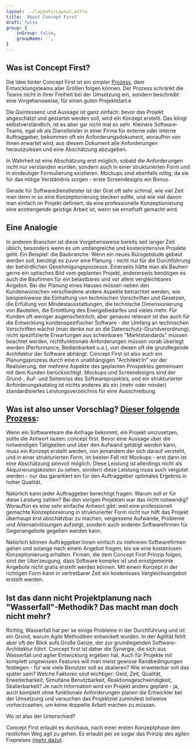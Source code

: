 ```yaml
---
layout: ../layouts/Layout.astro
title: 'About Concept First'
draft: false
group: {
    inGroup: false,
    groupName: '',
}
---
```


## Was ist Concept First?

Die Idee hinter Concept First ist ein simpler [Prozess](/the-process), dem Entwicklungsteams aller Größen folgen können. 
Der Prozess schränkt die Teams nicht in ihrer Freiheit bei der Umsetzung ein, 
sondern beschreibt eine Vorgehensweise, für einen guten Projektstart.e

Die Quintessenz und Aussage ist ganz einfach: bevor das Projekt abgeschätzt und gestartet werden soll, wird ein Konzept erstellt.
Das klingt selbstverständlich, ist es aber gar nicht mal so sehr. Kleinere Software-Teams, 
egal ob als Dienstleister in einer Firma für externe oder interne Auftraggeber, bekommen oft ein Anforderungsdokument, 
woraufhin von ihnen erwartet wird, aus diesem Dokument alle Anforderungen herauszulesen und eine Abschätzung abzugeben.

In Wahrheit ist eine Abschätzung erst möglich, sobald die Anforderungen nicht nur verstanden wurden, 
sondern auch in einer strukturierten Form und in eindeutiger Formulierung existieren. 
Mockups sind ebenfalls nötig, da sie für das nötige Verständnis sorgen - erste Screendesigns ein Bonus.

Gerade für Softwaredienstleister ist der Grat oft sehr schmal, wie viel Zeit man denn in so eine Konzeptionierung stecken sollte, 
und wie viel davon man einfach im Projekt definiert, da eine professionelle Konzeptionierung eine anstrengende geistige Arbeit ist, wenn sie ernsthaft gemacht wird.

## Eine Analogie
In anderen Branchen ist diese Vorgehensweise bereits seit langer Zeit üblich, besonders wenn es um umfangreiche und kostenintensive Projekte geht. 
Ein Beispiel: die Baubranche. Wenn ein neues Bürogebäude gebaut werden soll, benötigt es zuvor eine Planung - nicht nur für die Durchführung 
der behördlichen Genehmigungsprozesse. Einerseits hätte man als Bauherr gerne ein optisches Bild vom geplanten Projekt, 
andererseits benötigen es auch die Baufirmen für ein belastbares und vor allem vergleichbares Angebot. 
Bei der Planung eines Hauses müssen neben den Kundenwünschen verschiedene andere Aspekte betrachtet werden, 
wie beispielsweise die Einhaltung von technischen Vorschriften und Gesetzen, die Erfüllung von Mindestausstattungen, die technische Dimensionierung von Bauteilen, 
die Ermittlung des Energiebedarfes und vieles mehr. Für Kunden oft weniger augenscheinlich, aber genauso relevant ist das auch 
für die Entwicklung kundenspezifischer Software - der Umfang an technischen Vorschriften wächst (man denke nur an die Datenschutz-Grundverordnung), 
nicht spezifizierte Erwartungen aus scheinbaren "Marktstandards" müssen beachtet werden, nichtfunktionale Anforderungen müssen vorab überlegt werden (Performance, Bedienbarkeit u.a.), 
von diesen oft die grundlegende Architektur der Software abhängt. Concept First ist also auch ein Planungsprozess durch eine:n unabhängigen "Architekt:In" vor der Realisierung, 
der mehrere Aspekte des geplanten Prospektes gemeinsam mit dem Kunden berücksichtigt. Mockups und Screendesigns sind der Grund-, Auf- und Seitenriss des Softwareprojektes, 
und ein strukturierter Anforderungskatalog ist nichts anderes als ein (mehr oder minder) standardisiertes Leistungsverzeichnis für eine Ausschreibung.

## Was ist also unser Vorschlag? [Dieser folgende Prozess](/the-process):

Wenn ein Softwareteam die Anfrage bekommt, ein Projekt umzusetzen, sollte die Antwort lauten: concept first. 
Bevor eine Aussage über die notwendigen Tätigkeiten und über den Aufwand getätigt werden kann, muss ein Konzept erstellt werden, 
von jemandem der sich darauf versteht, und in einer strukturierten Form, im besten Fall mit Mockups - erst dann ist eine Abschätzung sinnvoll möglich. 
Diese Leistung ist allerdings nicht als Akquirierungskosten zu sehen, sondern diese Leistung muss auch vergütet werden - 
nur das garantiert ein für den Auftraggeber optimales Ergebnis in hoher Qualität.      

Natürlich kann jeder Auftraggeber berechtigt fragen: Warum soll er für diese Leistung zahlen? Bei den vorigen Projekten war das nicht notwendig? 
Woraufhin es eine sehr einfache Antwort gibt: weil eine professionell gemachte Konzeptionierung in strukturierter Form nicht nur hilft das Projekt überhaupt erst abschätzbar zu machen, 
vergessene Aufwände, Probleme und Alternativlösungen aufzeigt, sondern auch anderen Softwarefirmen für Gegenangebote gegeben werden kann.

Natürlich können Auftraggeber:Innen einfach zu mehreren Softwarefirmen gehen und solange nach einem Angebot fragen, bis sie eine kostenlosen Konzeptionierung erhalten.
Firmen, die dem Concept First Prinzip folgen, sind der Überzeugung, dass Software komplex ist und ernstgemeinte Angebote nicht gratis erstellt werden können.
Mit einem Konzept in der richtigen Form kann in vertretbarer Zeit ein kostenloses Vergleichsangebot erstellt werden.


## Ist das dann nicht Projektplanung nach "Wasserfall"-Methodik? Das macht man doch nicht mehr?

Richtig, Wasserfall hat per se einige Probleme in der Durchführung und ist ein Grund, warum Agile Methodiken entwickelt wurden.
In der Agilität fehlt aber oft der Blick aufs Große Ganze, der zur grundlegenden Software-Architektur führt. Concept first ist daher die Synergie, die sich aus Wasserfall und agiler Entwicklung ergeben hat.
Auch für Projekte mit komplett ungewissen Features will man meist gewisse Randbedingungen festlegen - 
für wie viele Benutzer soll es skalieren? Wie erweiterbar soll das später sein? Welche Faktoren sind wichtiger:
Geld, Zeit, Qualität, Erweiterbarkeit, Simultane Benutzbarkeit, Reaktionsgeschwindigkeit, Skalierbarkeit?
Je nach Information wird ein Projekt anders geplant - ja, auch komplett ohne funktionale Anforderungen planen
die Entwickler bei der Umsetzung und versuchen das Projektziel zumindest teilweise vorherzusehen, um keine doppelte Arbeit machen zu müssen.

Wo ist also der Unterschied?

Concept First erlaubt es durchaus, nach einer ersten Konzeptphase den restlichen Weg agil zu gehen. 
Es erlaubt per se sogar das Prinzip des agilen Fixpreises [(mehr dazu)](/concepts/agiler-fixpreis).
